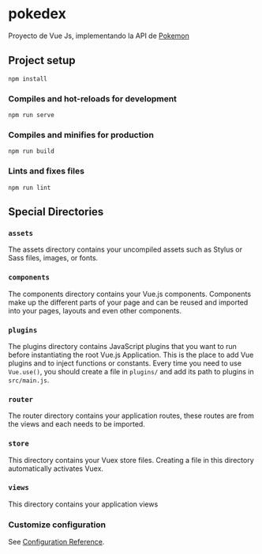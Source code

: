 # pokedex

Proyecto de Vue Js, implementando la API de [Pokemon](https://pokeapi.co/)

## Project setup

```
npm install
```

### Compiles and hot-reloads for development

```
npm run serve
```

### Compiles and minifies for production

```
npm run build
```

### Lints and fixes files

```
npm run lint
```

## Special Directories

### `assets`

The assets directory contains your uncompiled assets such as Stylus or Sass files, images, or fonts.

### `components`

The components directory contains your Vue.js components. Components make up the different parts of your page and can be reused and imported into your pages, layouts and even other components.

### `plugins`

The plugins directory contains JavaScript plugins that you want to run before instantiating the root Vue.js Application. This is the place to add Vue plugins and to inject functions or constants. Every time you need to use `Vue.use()`, you should create a file in `plugins/` and add its path to plugins in `src/main.js`.

### `router`

The router directory contains your application routes, these routes are from the views and each needs to be imported.

### `store`

This directory contains your Vuex store files. Creating a file in this directory automatically activates Vuex.

### `views`

This directory contains your application views

### Customize configuration

See [Configuration Reference](https://cli.vuejs.org/config/).
